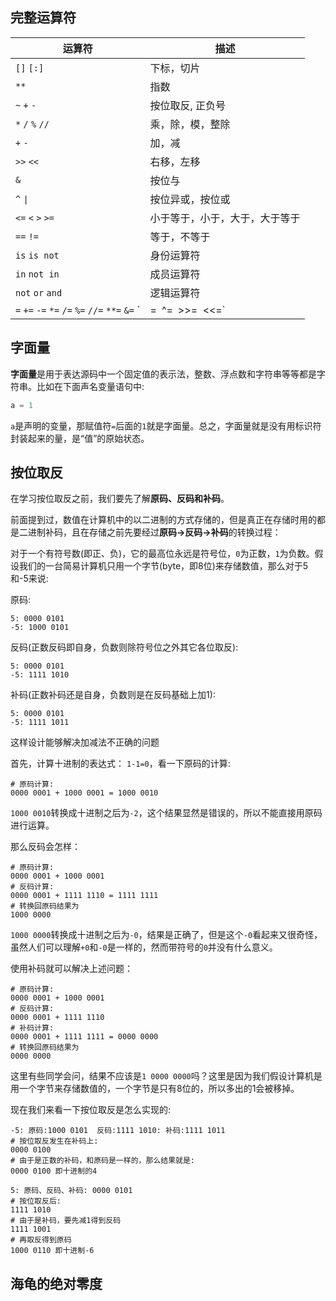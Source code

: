 ## 完整运算符

| 运算符                                                       | 描述                           |
| ------------------------------------------------------------ | ------------------------------ |
| `[]` `[:]`                                                   | 下标，切片                     |
| `**`                                                         | 指数                           |
| `~` `+` `-`                                                  | 按位取反, 正负号               |
| `*` `/` `%` `//`                                             | 乘，除，模，整除               |
| `+` `-`                                                      | 加，减                         |
| `>>` `<<`                                                    | 右移，左移                     |
| `&`                                                          | 按位与                         |
| `^` `\|`                                                      | 按位异或，按位或               |
| `<=` `<` `>` `>=`                                            | 小于等于，小于，大于，大于等于 |
| `==` `!=`                                                    | 等于，不等于                   |
| `is`  `is not`                                               | 身份运算符                     |
| `in` `not in`                                                | 成员运算符                     |
| `not` `or` `and`                                             | 逻辑运算符                     |
| `=` `+=` `-=` `*=` `/=` `%=` `//=` `**=` `&=` `|=` `^=` `>>=` `<<=` | （复合）赋值运算符             |


## 字面量

**字面量**是用于表达源码中一个固定值的表示法，整数、浮点数和字符串等等都是字符串。比如在下面声名变量语句中:
```Python
a = 1
```
`a`是声明的变量，那赋值符`=`后面的`1`就是字面量。总之，字面量就是没有用标识符封装起来的量，是“值”的原始状态。

## 按位取反

在学习按位取反之前，我们要先了解**原码、反码和补码**。

前面提到过，数值在计算机中的以二进制的方式存储的，但是真正在存储时用的都是二进制补码，且在存储之前先要经过**原码->反码->补码**的转换过程：

对于一个有符号数(即正、负)，它的最高位永远是符号位，`0`为正数，`1`为负数。假设我们的一台简易计算机只用一个字节(byte，即8位)来存储数值，那么对于5和-5来说:

原码:

```shell
5: 0000 0101
-5: 1000 0101
```

反码(正数反码即自身，负数则除符号位之外其它各位取反):

```shell
5: 0000 0101
-5: 1111 1010
```

补码(正数补码还是自身，负数则是在反码基础上加1):

```shell
5: 0000 0101
-5: 1111 1011
```

这样设计能够解决加减法不正确的问题

首先，计算十进制的表达式： `1-1=0`，看一下原码的计算:

```shell
# 原码计算:
0000 0001 + 1000 0001 = 1000 0010
```

`1000 0010`转换成十进制之后为`-2`，这个结果显然是错误的，所以不能直接用原码进行运算。

那么反码会怎样：

```shell
# 原码计算:
0000 0001 + 1000 0001
# 反码计算:
0000 0001 + 1111 1110 = 1111 1111
# 转换回原码结果为
1000 0000
```

`1000 0000`转换成十进制之后为`-0`，结果是正确了，但是这个`-0`看起来又很奇怪，虽然人们可以理解`+0`和`-0`是一样的，然而带符号的`0`并没有什么意义。

使用补码就可以解决上述问题：

```shell
# 原码计算:
0000 0001 + 1000 0001
# 反码计算:
0000 0001 + 1111 1110
# 补码计算:
0000 0001 + 1111 1111 = 0000 0000
# 转换回原码结果为
0000 0000
```

这里有些同学会问，结果不应该是`1 0000 0000`吗？这里是因为我们假设计算机是用一个字节来存储数值的，一个字节是只有8位的，所以多出的1会被移掉。

现在我们来看一下按位取反是怎么实现的:

```shell
-5: 原码:1000 0101  反码:1111 1010: 补码:1111 1011
# 按位取反发生在补码上:
0000 0100 
# 由于是正数的补码，和原码是一样的，那么结果就是:
0000 0100 即十进制的4

5: 原码、反码、补码: 0000 0101
# 按位取反后:
1111 1010
# 由于是补码，要先减1得到反码
1111 1001
# 再取反得到原码 
1000 0110 即十进制-6
```

## 海龟的绝对零度